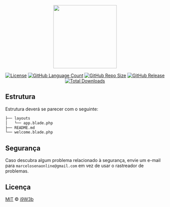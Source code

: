 <p align="center"><a href="https://github.com/i9w3b" target="_blank"><img src="https://cdn.jsdelivr.net/gh/i9w3b/cdn/img/logo-200px.png" width="200"></a></p>
<p align="center">
<a href="https://github.com/i9w3b/theme-laravel-cdn/blob/master/LICENSE.md"><img src="https://img.shields.io/github/license/i9w3b/theme-laravel-cdn" alt="License"></a>
<a href="https://github.com/i9w3b/theme-laravel-cdn"><img src="https://img.shields.io/github/languages/count/i9w3b/theme-laravel-cdn" alt="GitHub Language Count"></a>
<a href="https://github.com/i9w3b/theme-laravel-cdn"><img src="https://img.shields.io/github/repo-size/i9w3b/theme-laravel-cdn" alt="GitHub Repo Size"></a>
<a href="https://github.com/i9w3b/theme-laravel-cdn/releases"><img src="https://img.shields.io/github/v/release/i9w3b/theme-laravel-cdn" alt="GitHub Release"></a>
<a href="https://github.com/i9w3b/theme-laravel-cdn"><img src="https://img.shields.io/github/downloads/i9w3b/theme-laravel-cdn/total" alt="Total Downloads"></a>
</p>

## Estrutura

Estrutura deverá se parecer com o seguinte:

```bash
├── layouts
│   └── app.blade.php
├── README.md
└── welcome.blade.php
```

## Segurança

Caso descubra algum problema relacionado à segurança, envie um e-mail para `marcelosenaonline@gmail.com` em vez de usar o rastreador de problemas.

## Licença

[MIT](https://github.com/i9w3b/theme-laravel-cdn/blob/master/LICENSE.md) © [i9W3b](https://github.com/i9w3b)